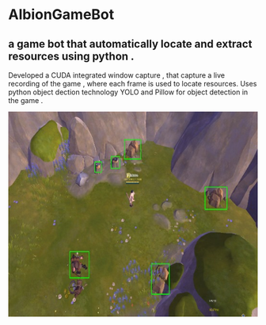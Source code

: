 # AlbionGameBot
## a game bot  that automatically locate and extract resources using python .

Developed a CUDA integrated window capture , that capture a live recording of the game , where each frame is used to locate resources.
Uses python object dection technology YOLO and Pillow for object detection in the game . 


![download](https://github.com/vikrant886/AlbionGameBot/blob/main/VisionImages/bot_vision1.jpg)
